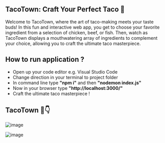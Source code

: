 ## TacoTown: Craft Your Perfect Taco 🌮
Welcome to TacoTown, where the art of taco-making meets your taste buds! In this fun and interactive web app, you get to choose your favorite ingredient from a selection of chicken, beef, or fish. Then, watch as TacoTown displays a mouthwatering array of ingredients to complement your choice, allowing you to craft the ultimate taco masterpiece.

## How to run application ?
- Open up your code editor e.g. Visual Studio Code
- Change direction in your terminal to project folder
- In command line type **"npm i"** and then **"nodemon index.js"**
- Now in your browser type **"http://localhost:3000/"**
- Craft the ultimate taco masterpiece !

## TacoTown 🌮👇

![image](https://github.com/krystianGol/taco-town/assets/96664023/db86fc0e-fc4b-45cc-8a4d-cb80507d7045)

![image](https://github.com/krystianGol/taco-town/assets/96664023/241294e3-6e53-4f72-8fff-95e6d005c320)

